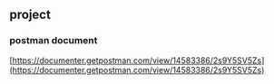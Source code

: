 ## project

### postman document

[https://documenter.getpostman.com/view/14583386/2s9Y5SV5Zs](https://documenter.getpostman.com/view/14583386/2s9Y5SV5Zs)
